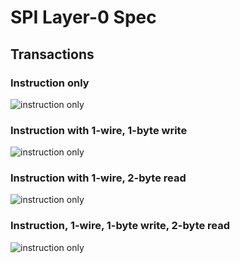 # SPI Layer-0 Spec

## Transactions


### Instruction only

![instruction only](https://rawgit.com/drom/spi/master/img/inst.wavedrom.svg)

### Instruction with 1-wire, 1-byte write

![instruction only](https://rawgit.com/drom/spi/master/img/data.wavedrom.svg)

### Instruction with 1-wire, 2-byte read

![instruction only](https://rawgit.com/drom/spi/master/img/coo.wavedrom.svg)

### Instruction, 1-wire, 1-byte write, 2-byte read


![instruction only](https://rawgit.com/drom/spi/master/img/cioo.wavedrom.svg)
